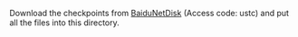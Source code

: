 Download the checkpoints from [BaiduNetDisk](https://pan.baidu.com/s/1ANqRUYMvdd55g8bCKCf9tg) (Access code: ustc) and put all the files into this directory.